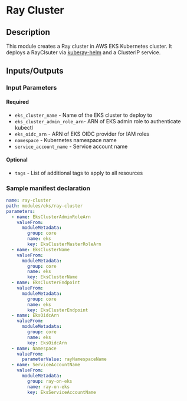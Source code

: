 # Ray Cluster

## Description

This module creates a Ray cluster in AWS EKS Kubernetes cluster. It deploys a RayClsuter via [kuberay-helm](https://github.com/ray-project/kuberay-helm) and a ClusterIP service.

## Inputs/Outputs

### Input Parameters

#### Required

- `eks_cluster_name` - Name of the EKS cluster to deploy to
- `eks_cluster_admin_role_arn`- ARN of EKS admin role to authenticate kubectl
- `eks_oidc_arn` - ARN of EKS OIDC provider for IAM roles
- `namespace` - Kubernetes namespace name
- `service_account_name` - Service account name

#### Optional

- `tags` - List of additional tags to apply to all resources

### Sample manifest declaration

```yaml
name: ray-cluster
path: modules/eks/ray-cluster
parameters:
  - name: EksClusterAdminRoleArn
    valueFrom:
      moduleMetadata:
        group: core
        name: eks
        key: EksClusterMasterRoleArn
  - name: EksClusterName
    valueFrom:
      moduleMetadata:
        group: core
        name: eks
        key: EksClusterName
  - name: EksClusterEndpoint
    valueFrom:
      moduleMetadata:
        group: core
        name: eks
        key: EksClusterEndpoint
  - name: EksOidcArn
    valueFrom:
      moduleMetadata:
        group: core
        name: eks
        key: EksOidcArn
  - name: Namespace
    valueFrom:
      parameterValue: rayNamespaceName
  - name: ServiceAccountName
    valueFrom:
      moduleMetadata:
        group: ray-on-eks
        name: ray-on-eks
        key: EksServiceAccountName
```
